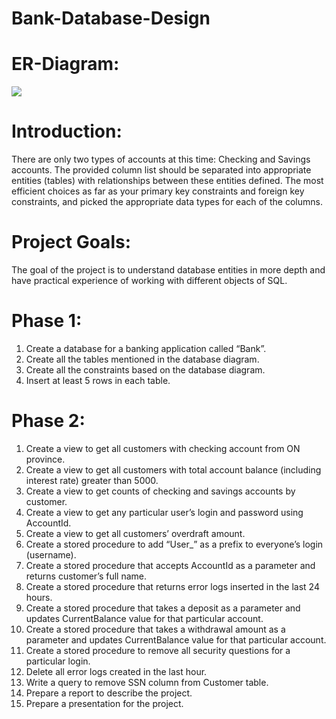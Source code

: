 # Bank-Database-Design

# ER-Diagram:
<img src="https://github.com/gmgyan/Bank-Database-Design_MS-SQL/blob/master/ER-Diagram.png">

# Introduction:
There are only two types of accounts at this time: Checking and Savings accounts. The provided column list should be separated into appropriate entities (tables) with relationships between these entities defined. The most efficient choices as far as your primary key constraints and foreign key constraints, and picked the appropriate data types for each of the columns.

# Project Goals:
The goal of the project is to understand database entities in more depth and have practical experience of working with different objects of SQL.

# Phase 1:
1.  Create a database for a banking application called “Bank”. 
2.  Create all the tables mentioned in the database diagram. 
3.  Create all the constraints based on the database diagram. 
4.  Insert at least 5 rows in each table.

# Phase 2:
1.  Create a view to get all customers with checking account from ON province.
2.  Create a view to get all customers with total account balance (including interest rate) greater than 5000.
3.  Create a view to get counts of checking and savings accounts by customer.
4.  Create a view to get any particular user’s login and password using AccountId.
5.  Create a view to get all customers’ overdraft amount.
6.  Create a stored procedure to add “User_” as a prefix to everyone’s login (username).
7.  Create a stored procedure that accepts AccountId as a parameter and returns customer’s full name.
8.  Create a stored procedure that returns error logs inserted in the last 24 hours.
9.  Create a stored procedure that takes a deposit as a parameter and updates CurrentBalance value for that particular account.
10. Create a stored procedure that takes a withdrawal amount as a parameter and updates CurrentBalance value for that particular account. 
11. Create a stored procedure to remove all security questions for a particular login. 
12. Delete all error logs created in the last hour.
13. Write a query to remove SSN column from Customer table.
14. Prepare a report to describe the project.
15. Prepare a presentation for the project.


